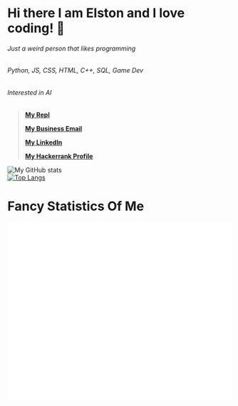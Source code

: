 # Hi there I am Elston and I love coding! 👋
###### Just a weird person that likes programming
###### Python, JS, CSS, HTML, C++, SQL, Game Dev
###### Interested in AI

> **[My Repl](https://repl.it/@elston1703)**
> 
> **[My Business Email](elstuhnofficial@gmail.com)**
> 
> **[My LinkedIn](https://www.linkedin.com/in/elston-tan-59a7881ba/)**
> 
> **[My Hackerrank Profile](https://www.hackerrank.com/Brown_Lightning?hr_r=1)**

![My GitHub stats](https://github-readme-stats.vercel.app/api?username=Elstuhn&show_icons=true&theme=highcontrast)
<br>
[![Top Langs](https://github-readme-stats.vercel.app/api/top-langs/?username=Elstuhn&layout=compact)](https://github.com/Elstuhn/github-readme-stats)
<br>
# Fancy Statistics Of Me
![Metrics](https://github.com/Elstuhn/Elstuhn/blob/master/github-metrics.svg)



